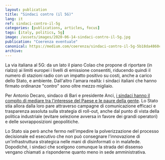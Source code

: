 ```yaml
---
layout: publication
title: "Sindaci contro (il 5G)"
lang: it
ref: sindaci-contro-il-5g
categories: [publications, articles, focus]
tags: [italy, politics, 5g]
image: /assets/images/2020-06-14-sindaci-contro-il-5g.jpg
publication: "Coerenza eventuale"
canonical: https://medium.com/coerenza/sindaci-contro-il-5g-5b18da4860c5
archive:
---
```


La via italiana al 5G: da un lato il piano Colao che propone di riportare (in rialzo) ai limiti europei i livelli di emissione consentiti, riducendo quindi il numero di stazioni radio con un impatto positivo su costi, anche a carico dello Stato, e ambiente. Dall'altro l'amara realtà: i sindaci italiani che hanno firmato ordinanze "contro" sono oltre mezzo migliaio.

Per Antonio Decaro, sindaco di Bari e presidente Anci, [i sindaci hanno il compito di mediare tra l'interesse del Paese e le paure della gente](http://www.askanews.it/cronaca/2020/06/09/fase-3-decaro-piano-colao-sul-5g-una-decisione-che-mi-inquieta-pn_20200609_00036/). Lo Stato stia allora dalla loro pare attraverso campagne di comunicazione efficaci e trasparenza assoluta sulla strategia di roll-out, anche dal punto di vista della politica industriale (evitare selezione avversa in favore dei grandi operatori) e delle sovrapposizioni geopolitiche.

Lo Stato sia però anche fermo nell'impedire la polverizzazione del processo decisionale ed esecutivo che non può consegnare l'innovazione di un'infrastruttura strategica nelle mani di disinformati o in malafede. Dopodiché, i sindaci che scelgono comunque la strada del dissenso vengano chiamati a risponderne quanto meno in sede amministrativa.

